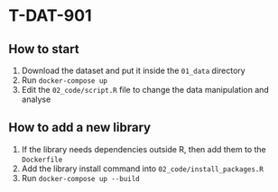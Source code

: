 # T-DAT-901

## How to start

1. Download the dataset and put it inside the `01_data` directory
2. Run `docker-compose up`
3. Edit the `02_code/script.R` file to change the data manipulation and analyse

## How to add a new library

1. If the library needs dependencies outside R, then add them to the `Dockerfile`
2. Add the library install command into `02_code/install_packages.R`
3. Run `docker-compose up --build`

